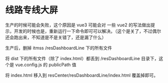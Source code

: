 # 线路专线大屏

生产的时候可能会失败，这个原因是 vue3 可能会对 一些 vue2 的写法做出提示，开发的时候也是，重新运行一下命令即可可以解决。（这个是关了，不过偶尔还会跑出来，不知道是不是关错了，还是漏了什么）


生产后，删掉 itmss  /resDashboardLine 下的所有文件
 
将 dist 下的所有文件（除了 index.html）都丢到 /resDashboardLine 目录下，这个是 vue.config.js 的 publicPath 值

将 index.html 移入到 resCenter/resDashboardLine/index.html 覆盖掉即可。

